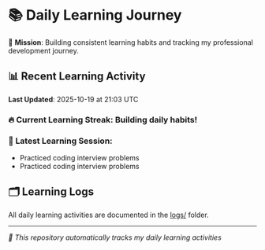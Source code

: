 # 📚 Daily Learning Journey

🎯 **Mission**: Building consistent learning habits and tracking my professional development journey.

## 📊 Recent Learning Activity

**Last Updated**: 2025-10-19 at 21:03 UTC

### 🔥 Current Learning Streak: Building daily habits!

### 📝 Latest Learning Session:
- Practiced coding interview problems
- Practiced coding interview problems

## 🗂️ Learning Logs

All daily learning activities are documented in the [logs/](./logs/) folder.

---
*🤖 This repository automatically tracks my daily learning activities*
